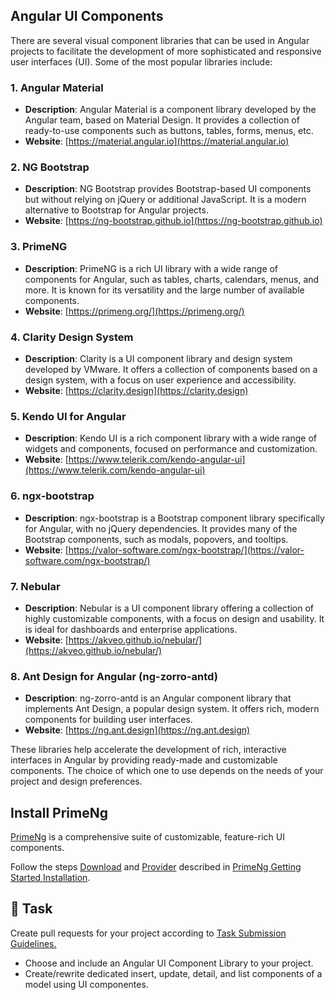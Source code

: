 ## Angular UI Components

There are several visual component libraries that can be used in Angular projects to facilitate the development of more sophisticated and responsive user interfaces (UI). Some of the most popular libraries include:

### 1. **Angular Material**
   - **Description**: Angular Material is a component library developed by the Angular team, based on Material Design. It provides a collection of ready-to-use components such as buttons, tables, forms, menus, etc.
   - **Website**: [https://material.angular.io](https://material.angular.io)

### 2. **NG Bootstrap**
   - **Description**: NG Bootstrap provides Bootstrap-based UI components but without relying on jQuery or additional JavaScript. It is a modern alternative to Bootstrap for Angular projects.
   - **Website**: [https://ng-bootstrap.github.io](https://ng-bootstrap.github.io)

### 3. **PrimeNG**
   - **Description**: PrimeNG is a rich UI library with a wide range of components for Angular, such as tables, charts, calendars, menus, and more. It is known for its versatility and the large number of available components.
   - **Website**: [https://primeng.org/](https://primeng.org/)

### 4. **Clarity Design System**
   - **Description**: Clarity is a UI component library and design system developed by VMware. It offers a collection of components based on a design system, with a focus on user experience and accessibility.
   - **Website**: [https://clarity.design](https://clarity.design)

### 5. **Kendo UI for Angular**
   - **Description**: Kendo UI is a rich component library with a wide range of widgets and components, focused on performance and customization.
   - **Website**: [https://www.telerik.com/kendo-angular-ui](https://www.telerik.com/kendo-angular-ui)

### 6. **ngx-bootstrap**
   - **Description**: ngx-bootstrap is a Bootstrap component library specifically for Angular, with no jQuery dependencies. It provides many of the Bootstrap components, such as modals, popovers, and tooltips.
   - **Website**: [https://valor-software.com/ngx-bootstrap/](https://valor-software.com/ngx-bootstrap/)

### 7. **Nebular**
   - **Description**: Nebular is a UI component library offering a collection of highly customizable components, with a focus on design and usability. It is ideal for dashboards and enterprise applications.
   - **Website**: [https://akveo.github.io/nebular/](https://akveo.github.io/nebular/)

### 8. **Ant Design for Angular (ng-zorro-antd)**
   - **Description**: ng-zorro-antd is an Angular component library that implements Ant Design, a popular design system. It offers rich, modern components for building user interfaces.
   - **Website**: [https://ng.ant.design](https://ng.ant.design)

These libraries help accelerate the development of rich, interactive interfaces in Angular by providing ready-made and customizable components. The choice of which one to use depends on the needs of your project and design preferences.


## Install PrimeNg

[PrimeNg](https://primeng.org) is a comprehensive suite of customizable, feature-rich UI components.

Follow the steps [Download](https://primeng.org/installation#download) and [Provider](https://primeng.org/installation#provider) described in [PrimeNg Getting Started Installation](https://primeng.org/installation).

## 👷 Task

Create pull requests for your project according to [Task Submission Guidelines.](../assessment.md#task-submission)

- Choose and include an Angular UI Component Library to your project.
- Create/rewrite dedicated insert, update, detail, and list components of a model using UI componentes.
